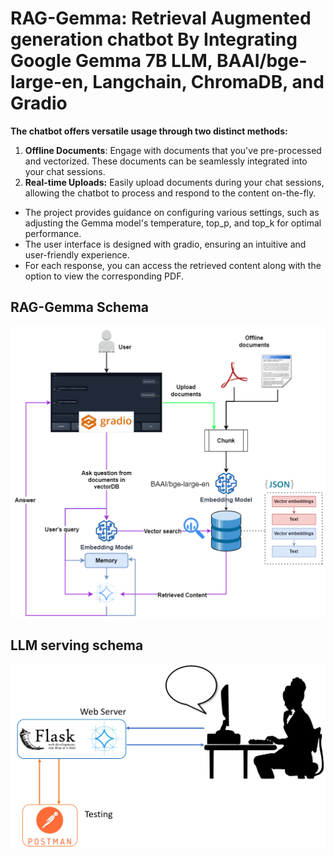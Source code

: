 # RAG-Gemma: Retrieval Augmented generation chatbot By Integrating Google Gemma 7B LLM, BAAI/bge-large-en, Langchain, ChromaDB, and Gradio

**The chatbot offers versatile usage through two distinct methods:**
1. **Offline Documents**: Engage with documents that you've pre-processed and vectorized. These documents can be seamlessly integrated into your chat sessions.
2. **Real-time Uploads:** Easily upload documents during your chat sessions, allowing the chatbot to process and respond to the content on-the-fly.

* The project provides guidance on configuring various settings, such as adjusting the Gemma model's temperature, top_p, and top_k for optimal performance.
* The user interface is designed with gradio, ensuring an intuitive and user-friendly experience.
* For each response, you can access the retrieved content along with the option to view the corresponding PDF. 

## RAG-Gemma Schema
<div align="center">
  <img src="images/RAGGEMMA UI.png" alt="RAG-Gemma UI">
</div>

## LLM serving schema
<div align="center">
  <img src="images/serving_llm.png" alt="Schema">
</div>

